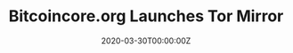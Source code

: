 ---
title: Bitcoincore.org Launches Tor Mirror
link_onion: http://darkzzx4avcsuofgfez5zq75cqc4mprjvfqywo45dfcaxrwqg6qrlfid.onion/post/bitcoincore-launches-tor-mirror/
link: https://darknetlive.com/post/bitcoincore-launches-tor-mirror/
date: 2020-03-30T00:00:00Z
source: DarknetLive
tags:
- bitcoincore
image_header:
---
